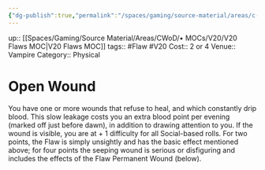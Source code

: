 ```yaml
---
{"dg-publish":true,"permalink":"/spaces/gaming/source-material/areas/c-wo-d/genre/vampire/v20/merits-and-flaws/open-wound/","dgHomeLink":true,"dgPassFrontmatter":true}
---
```


up:: [[Spaces/Gaming/Source Material/Areas/CWoD/• MOCs/V20/V20 Flaws MOC|V20 Flaws MOC]]
tags:: #Flaw #V20 
Cost:: 2 or 4
Venue:: Vampire
Category:: Physical
# Open Wound
You have one or more wounds that refuse to heal,
and which constantly drip blood. This slow leakage
costs you an extra blood point per evening (marked off
just before dawn), in addition to drawing attention to
you. If the wound is visible, you are at + 1 difficulty for
all Social-based rolls. For two points, the Flaw is simply
unsightly and has the basic effect mentioned above; for
four points the seeping wound is serious or disfiguring
and includes the effects of the Flaw Permanent Wound
(below).